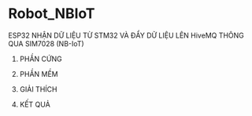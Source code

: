 # Robot_NBIoT
ESP32 NHẬN DỮ LIỆU TỪ STM32 VÀ ĐẨY DỮ LIỆU LÊN HiveMQ THÔNG QUA SIM7028 (NB-IoT)

1. PHẦN CỨNG

2. PHẦN MỀM

3. GIẢI THÍCH

4. KẾT QUẢ

